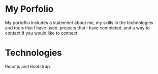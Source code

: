 # My Porfolio
My portoflio includes a statement about me, my skills in the technologies and tools that I have used, projects that I have completed, and a way to contact if you would like to connect
# Technologies 
Reactjs and Bootstrap

